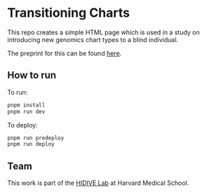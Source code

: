 # Transitioning Charts
This repo creates a simple HTML page which is used in a study on introducing new genomics chart types to a blind individual.

The preprint for this can be found [here](https://osf.io/preprints/osf/v7mxz).

## How to run
To run:
```sh
pnpm install
pnpm run dev
```

To deploy:
```sh
pnpm run predeploy
pnpm run deploy
```

## Team
This work is part of the [HIDIVE Lab](https://hidivelab.org) at Harvard Medical School.
